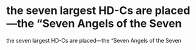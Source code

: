 # the seven largest HD-Cs are placed—the “Seven Angels of the Seven

the seven largest HD-Cs are placed—the “Seven Angels of the Seven